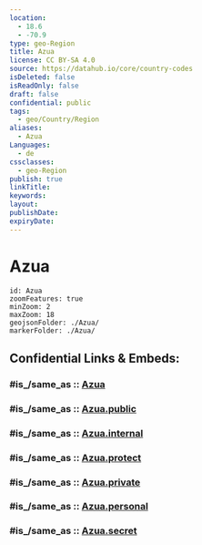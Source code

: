 ```yaml
---
location:
  - 18.6
  - -70.9
type: geo-Region
title: Azua
license: CC BY-SA 4.0
source: https://datahub.io/core/country-codes
isDeleted: false
isReadOnly: false
draft: false
confidential: public
tags:
  - geo/Country/Region
aliases:
  - Azua
Languages:
  - de
cssclasses:
  - geo-Region
publish: true
linkTitle:
keywords:
layout:
publishDate:
expiryDate:
---
```


# Azua

```leaflet
id: Azua
zoomFeatures: true 
minZoom: 2 
maxZoom: 18
geojsonFolder: ./Azua/
markerFolder: ./Azua/
```


## Confidential Links & Embeds: 

### #is_/same_as :: [Azua](/_Standards/Earth/Continent/America~Caribbean/Dominican_Rep/provinces~Dominican_Rep/Azua.md) 

### #is_/same_as :: [Azua.public](/_public/Earth/Continent/America~Caribbean/Dominican_Rep/provinces~Dominican_Rep/Azua.public.md) 

### #is_/same_as :: [Azua.internal](/_internal/Earth/Continent/America~Caribbean/Dominican_Rep/provinces~Dominican_Rep/Azua.internal.md) 

### #is_/same_as :: [Azua.protect](/_protect/Earth/Continent/America~Caribbean/Dominican_Rep/provinces~Dominican_Rep/Azua.protect.md) 

### #is_/same_as :: [Azua.private](/_private/Earth/Continent/America~Caribbean/Dominican_Rep/provinces~Dominican_Rep/Azua.private.md) 

### #is_/same_as :: [Azua.personal](/_personal/Earth/Continent/America~Caribbean/Dominican_Rep/provinces~Dominican_Rep/Azua.personal.md) 

### #is_/same_as :: [Azua.secret](/_secret/Earth/Continent/America~Caribbean/Dominican_Rep/provinces~Dominican_Rep/Azua.secret.md)

